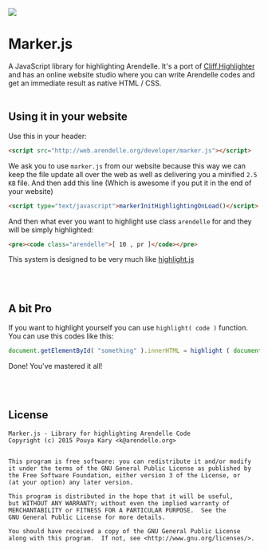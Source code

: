 ![](http://kary.us/GitHubWideImages/Arendelle/marker-js/Screen%20Shot%202015-02-15%20at%2012.43.52%20AM.png)<br>

# Marker.js

A JavaScript library for highlighting Arendelle. It's a port of [Cliff.Highlighter](https://github.com/arendelle/marker) and has an online website studio where you can write Arendelle codes and get an immediate result as native HTML / CSS.<br><br>

## Using it in your website
Use this in your header:

```HTML
<script src="http://web.arendelle.org/developer/marker.js"></script>
```

We ask you to use `marker.js` from our website because this way we can keep the file update all over the web as well as delivering you a minified `2.5 KB` file. And then add this line (Which is awesome if you put it in the end of your website)

```HTML
<script type="text/javascript">markerInitHighlightingOnLoad()</script>
```

And then what ever you want to highlight use class `arendelle` for and they will be simply highlighted:

```HTML
<pre><code class="arendelle">[ 10 , pr ]</code></pre>
```

This system is designed to be very much like [highlight.js](https://highlightjs.org) 

<br><br>

## A bit Pro

If you want to highlight yourself you can use `highlight( code )` function. You can use this codes like this:

```JavaScript
document.getElementById( "something" ).innerHTML = highlight ( document.getElementById("something").innerHTML )
```

Done! You've mastered it all!

<br><br>

## License

```
Marker.js - Library for highlighting Arendelle Code
Copyright (c) 2015 Pouya Kary <k@arendelle.org>


This program is free software: you can redistribute it and/or modify
it under the terms of the GNU General Public License as published by
the Free Software Foundation, either version 3 of the License, or
(at your option) any later version.

This program is distributed in the hope that it will be useful,
but WITHOUT ANY WARRANTY; without even the implied warranty of
MERCHANTABILITY or FITNESS FOR A PARTICULAR PURPOSE.  See the
GNU General Public License for more details.

You should have received a copy of the GNU General Public License
along with this program.  If not, see <http://www.gnu.org/licenses/>.
```


